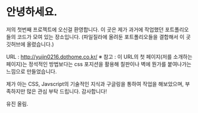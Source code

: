 # 안녕하세요.
저의 첫번째 프로젝트에 오신걸 환영합니다.
이 곳은 제가 과거에 작업했던 포트폴리오들의 코드가 모여 있는 장소입니다.
(파일질라에 올려둔 포트폴리오들을 결합해서 이 곳 깃허브에 올렸습니다.)

URL : http://yujin0216.dothome.co.kr/
※ 참고 : 이 URL의 첫 페이지(저를 소개하는 페이지)는 정석적인 방법보다는 css 포지션을 활용해
칠판이나 벽에 뭔가를 붙여나가는 느낌으로 만들었습니다.

제가 아는 CSS, Javscript의 기술적인 지식과 구글링을 통하여 작업을 해보았으며,
부족하지만 많은 관심 부탁 드립니다. 감사합니다!

유진 올림.
